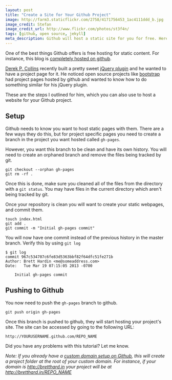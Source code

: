 ```yaml
---
layout: post
title: "Create a Site for Your Github Project"
image: http://farm3.staticflickr.com/2758/4171756453_1ac4111ddd_b.jpg
image_credit: Stefan
image_credit_url: http://www.flickr.com/photos/st3f4n/
tags: [github, open source, jekyll]
meta_description: Github will host a static site for you for free. Here is a simple way to keep your site and project together in the same repo.
---
```


One of the best things Github offers is free hosting for static content. For instance, this blog is [completely hosted on github][2].

[Derek P. Collins][3] recently built a pretty sweet [jQuery plugin][1] and he wanted to have a project page for it. He noticed open source projects like [bootstrap](http://twitter.github.com/bootstrap/) had project pages hosted by github and wanted to know how to do something similar for his jQuery plugin.

These are the steps I outlined for him, which you can also use to host a website for your Github project.

## Setup

Github needs to know you want to host static pages with them. There are a few ways they do this, but for project specific pages you need to create a branch in the project you want hosted called `gh-pages`. 

However, you want this branch to be clean and have its own history. You will need to create an orphaned branch and remove the files being tracked by git.

    git checkout --orphan gh-pages   
    git rm -rf .

Once this is done, make sure you cleaned all of the files from the directory with a `git status`. You may have files in the current directory which aren't being tracked by git.

Once your repository is clean you will want to create your static webpages, and commit them.

    touch index.html
    git add .
    git commit -m "Initial gh-pages commit"

You will now have one commit instead of the previous history in the master branch. Verify this by using `git log`

    $ git log
    commit 967c534707c6fe83d5363bbf82f64dfc51fe271b
    Author: Brett Hardin <me@someaddress.com>
    Date:   Tue Mar 19 07:15:05 2013 -0700

        Initial gh-pages commit

## Pushing to Github

You now need to push the `gh-pages` branch to github.

    git push origin gh-pages

Once this branch is pushed to github, they will start hosting your project's site. The site can be accessed by going to the following URL:

    http://YOURUSERNAME.github.com/REPO_NAME

Did you have any problems with this tutorial? Let me know.

_Note: If you already have a [custom domain setup on Github][4], this will create a project folder at the root of your custom domain. For instance, if your domain is http://bretthard.in your project will be at http://bretthard.in/REPO_NAME_

[1]: http://derekpcollins.com/jquery-custom-select-menu/
[2]: /2012/07/jekyll-vs-wordpress-blog-platform-comparison/
[3]: http://derekpcollins.com
[4]: https://help.github.com/articles/setting-up-a-custom-domain-with-pages